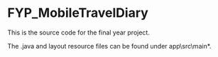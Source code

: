 # FYP_MobileTravelDiary
This is the source code for the final year project.

The .java and layout resource files can be found under app\src\main\*.
